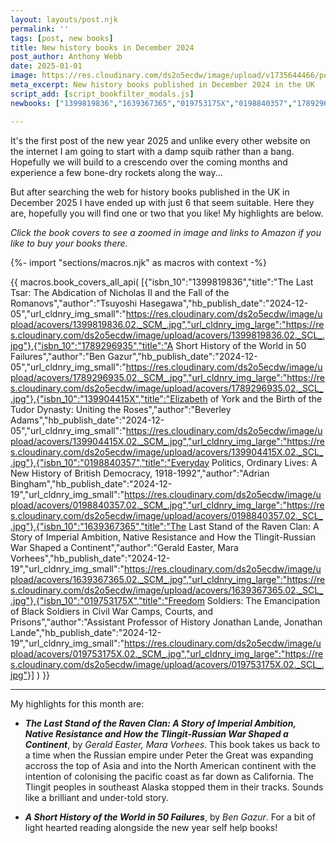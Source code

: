 ```yaml
---
layout: layouts/post.njk
permalink: ''
tags: [post, new books]
title: New history books in December 2024
post_author: Anthony Webb
date: 2025-01-01
image: https://res.cloudinary.com/ds2o5ecdw/image/upload/v1735644466/posts/Dec2024_newhistorybooks.jpg
meta_excerpt: New history books published in December 2024 in the UK
script_add: [script_bookfilter_modals.js]
newbooks: ["1399819836","1639367365","019753175X","0198840357","1789296935","139904415X"]

---
```

It's the first post of the new year 2025 and unlike every other website on the internet I am going to start with a damp squib rather than a bang. Hopefully we will build to a crescendo over the coming months and experience a few bone-dry rockets along the way...

But after searching the web for history books published in the UK in December 2025 I have ended up with just 6 that seem suitable. Here they are, hopefully you will find one or two that you like! My highlights are below.

_Click the book covers to see a zoomed in image and links to Amazon if you like to buy your books there._

{%- import "sections/macros.njk" as macros with context -%}

{{ macros.book_covers_all_api(
[{"isbn_10":"1399819836","title":"The Last Tsar: The Abdication of Nicholas II and the Fall of the Romanovs","author":"Tsuyoshi Hasegawa","hb_publish_date":"2024-12-05","url_cldnry_img_small":"https://res.cloudinary.com/ds2o5ecdw/image/upload/acovers/1399819836.02._SCM_.jpg","url_cldnry_img_large":"https://res.cloudinary.com/ds2o5ecdw/image/upload/acovers/1399819836.02._SCL_.jpg"},{"isbn_10":"1789296935","title":"A Short History of the World in 50 Failures","author":"Ben Gazur","hb_publish_date":"2024-12-05","url_cldnry_img_small":"https://res.cloudinary.com/ds2o5ecdw/image/upload/acovers/1789296935.02._SCM_.jpg","url_cldnry_img_large":"https://res.cloudinary.com/ds2o5ecdw/image/upload/acovers/1789296935.02._SCL_.jpg"},{"isbn_10":"139904415X","title":"Elizabeth of York and the Birth of the Tudor Dynasty: Uniting the Roses","author":"Beverley Adams","hb_publish_date":"2024-12-05","url_cldnry_img_small":"https://res.cloudinary.com/ds2o5ecdw/image/upload/acovers/139904415X.02._SCM_.jpg","url_cldnry_img_large":"https://res.cloudinary.com/ds2o5ecdw/image/upload/acovers/139904415X.02._SCL_.jpg"},{"isbn_10":"0198840357","title":"Everyday Politics, Ordinary Lives: A New History of British Democracy, 1918-1992","author":"Adrian Bingham","hb_publish_date":"2024-12-19","url_cldnry_img_small":"https://res.cloudinary.com/ds2o5ecdw/image/upload/acovers/0198840357.02._SCM_.jpg","url_cldnry_img_large":"https://res.cloudinary.com/ds2o5ecdw/image/upload/acovers/0198840357.02._SCL_.jpg"},{"isbn_10":"1639367365","title":"The Last Stand of the Raven Clan: A Story of Imperial Ambition, Native Resistance and How the Tlingit-Russian War Shaped a Continent","author":"Gerald Easter, Mara Vorhees","hb_publish_date":"2024-12-19","url_cldnry_img_small":"https://res.cloudinary.com/ds2o5ecdw/image/upload/acovers/1639367365.02._SCM_.jpg","url_cldnry_img_large":"https://res.cloudinary.com/ds2o5ecdw/image/upload/acovers/1639367365.02._SCL_.jpg"},{"isbn_10":"019753175X","title":"Freedom Soldiers: The Emancipation of Black Soldiers in Civil War Camps, Courts, and Prisons","author":"Assistant Professor of History Jonathan Lande, Jonathan Lande","hb_publish_date":"2024-12-19","url_cldnry_img_small":"https://res.cloudinary.com/ds2o5ecdw/image/upload/acovers/019753175X.02._SCM_.jpg","url_cldnry_img_large":"https://res.cloudinary.com/ds2o5ecdw/image/upload/acovers/019753175X.02._SCL_.jpg"}]
) }}

---

My highlights for this month are:

- ___The Last Stand of the Raven Clan: A Story of Imperial Ambition, Native Resistance and How the Tlingit-Russian War Shaped a Continent___, by _Gerald Easter, Mara Vorhees_. This book takes us back to a time when the Russian empire under Peter the Great was expanding accross the top of Asia and into the North American continent with the intention of colonising the pacific coast as far down as California. The Tlingit peoples in southeast Alaska stopped them in their tracks. Sounds like a brilliant and under-told story.

- ___A Short History of the World in 50 Failures___, by _Ben Gazur_. For a bit of light hearted reading alongside the new year self help books!